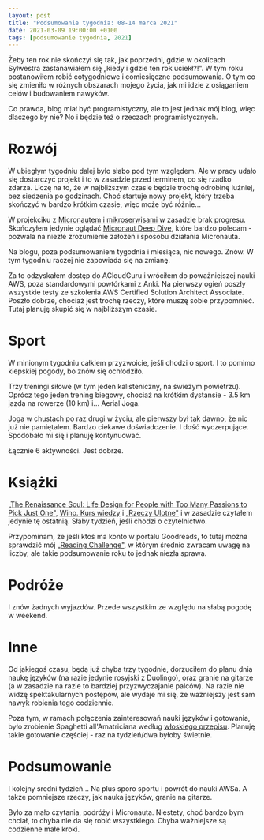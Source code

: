 ```yaml
---
layout: post
title: "Podsumowanie tygodnia: 08-14 marca 2021"
date: 2021-03-09 19:00:00 +0100
tags: [podsumowanie tygodnia, 2021]
---
```


Żeby ten rok nie skończył się tak, jak poprzedni, gdzie w okolicach Sylwestra zastanawiałem się „kiedy i gdzie ten rok uciekł?!". W tym roku postanowiłem robić cotygodniowe i comiesięczne podsumowania. O tym co się zmieniło w różnych obszarach mojego życia, jak mi idzie z osiąganiem celów i budowaniem nawyków.

Co prawda, blog miał być programistyczny, ale to jest jednak mój blog, więc dlaczego by nie? No i będzie też o rzeczach programistycznych.

# Rozwój

W ubiegłym tygodniu dalej było słabo pod tym względem. Ale w pracy udało się dostarczyć projekt i to w zasadzie przed terminem, co się rzadko zdarza. Liczę na to, że w najbliższym czasie będzie trochę odrobinę luźniej, bez siedzenia po godzinach. Choć startuje nowy projekt, który trzeba skończyć w bardzo krótkim czasie, więc może być różnie...

W projekciku z [Micronautem i mikroserwisami](https://github.com/a-mroz/microservices-example) w zasadzie brak progresu. Skończyłem jedynie oglądać [Micronaut Deep Dive](https://www.youtube.com/watch?v=S5yfTfPeue8), które bardzo polecam - pozwala na niezłe zrozumienie założeń i sposobu działania Micronauta.

Na blogu, poza podsumowaniem tygodnia i miesiąca, nic nowego. Znów. W tym tygodniu raczej nie zapowiada się na zmianę.

Za to odzyskałem dostęp do ACloudGuru i wróciłem do poważniejszej nauki AWS, poza standardowymi powtórkami z Anki. Na pierwszy ogień poszły wszystkie testy ze szkolenia AWS Certified Solution Architect Associate. Poszło dobrze, chociaż jest trochę rzeczy, które muszę sobie przypomnieć. Tutaj planuję skupić się w najbliższym czasie.

# Sport

W minionym tygodniu całkiem przyzwoicie, jeśli chodzi o sport. I to pomimo kiepskiej pogody, bo znów się ochłodziło.

Trzy treningi siłowe (w tym jeden kalisteniczny, na świeżym powietrzu). Oprócz tego jeden trening biegowy, chociaż na krótkim dystansie - 3.5 km jazda na rowerze (10 km) i... Aerial Joga.

Joga w chustach po raz drugi w życiu, ale pierwszy był tak dawno, że nic już nie pamiętałem. Bardzo ciekawe doświadczenie. I dość wyczerpujące. Spodobało mi się i planuję kontynuować.

Łącznie 6 aktywności. Jest dobrze.

# Książki

[„The Renaissance Soul: Life Design for People with Too Many Passions to Pick Just One"](https://www.goodreads.com/book/show/415595.The_Renaissance_Soul), [Wino. Kurs wiedzy](https://www.goodreads.com/book/show/24992423-wino-kurs-wiedzy) i [„Rzeczy Ulotne"](https://www.goodreads.com/book/show/38926130-rzeczy-ulotne) i w zasadzie czytałem jedynie tę ostatnią. Słaby tydzień, jeśli chodzi o czytelnictwo.

Przypominam, że jeśli ktoś ma konto w portalu Goodreads, to tutaj można sprawdzić mój [„Reading Challenge"](https://www.goodreads.com/user_challenges/25743441), w którym średnio zwracam uwagę na liczby, ale takie podsumowanie roku to jednak niezła sprawa.

# Podróże

I znów żadnych wyjazdów. Przede wszystkim ze względu na słabą pogodę w weekend.

# Inne

Od jakiegoś czasu, będą już chyba trzy tygodnie, dorzuciłem do planu dnia naukę języków (na razie jedynie rosyjski z Duolingo), oraz granie na gitarze (a w zasadzie na razie to bardziej przyzwyczajanie palców). Na razie nie widzę spektakularnych postępów, ale wydaje mi się, że ważniejszy jest sam nawyk robienia tego codziennie.

Poza tym, w ramach połączenia zainteresowań nauki języków i gotowania, było zrobienie Spaghetti all'Amatriciana według [włoskiego przepisu](https://ricette.giallozafferano.it/Spaghetti-all-Amatriciana.html). Planuję takie gotowanie częściej - raz na tydzień/dwa byłoby świetnie.

# Podsumowanie

I kolejny średni tydzień... Na plus sporo sportu i powrót do nauki AWSa. A także pomniejsze rzeczy, jak nauka języków, granie na gitarze.

Było za mało czytania, podróży i Micronauta. Niestety, choć bardzo bym chciał, to chyba nie da się robić wszystkiego. Chyba ważniejsze są codzienne małe kroki.
